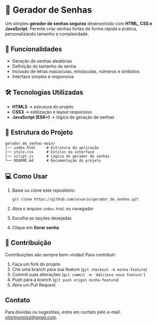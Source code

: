 # 🔑 Gerador de Senhas

Um simples **gerador de senhas seguras** desenvolvido com **HTML, CSS e JavaScript**.
Permite criar senhas fortes de forma rápida e prática, personalizando tamanho e complexidade.

## 📌 Funcionalidades

* Geração de senhas aleatórias
* Definição do tamanho da senha
* Inclusão de letras maiúsculas, minúsculas, números e símbolos
* Interface simples e responsiva

## 🛠️ Tecnologias Utilizadas

* **HTML5** → estrutura do projeto
* **CSS3** → estilização e layout responsivo
* **JavaScript (ES6+)** → lógica de geração de senhas

## 📂 Estrutura do Projeto

```
gerador_de_senhas-main/
│── index.html     # Estrutura da aplicação
│── style.css      # Estilos da interface
│── script.js      # Lógica do gerador de senhas
└── README.md      # Documentação do projeto
```

## 💻 Como Usar

1. Baixe ou clone este repositório:

   ```bash
   git clone https://github.com/usuario/gerador_de_senhas.git
   ```
2. Abra o arquivo `index.html` no navegador
3. Escolha as opções desejadas
4. Clique em **Gerar senha**

## 🤝 Contribuição

Contribuições são sempre bem-vindas!
Para contribuir:

1. Faça um fork do projeto
2. Crie uma branch para sua feature (`git checkout -b minha-feature`)
3. Commit suas alterações (`git commit -m 'Adiciona nova feature'`)
4. Push para a branch (`git push origin minha-feature`)
5. Abra um Pull Request

## Contato
Para dúvidas ou sugestões, entre em contato pelo e-mail: vitormunnizz@gmail.com.
